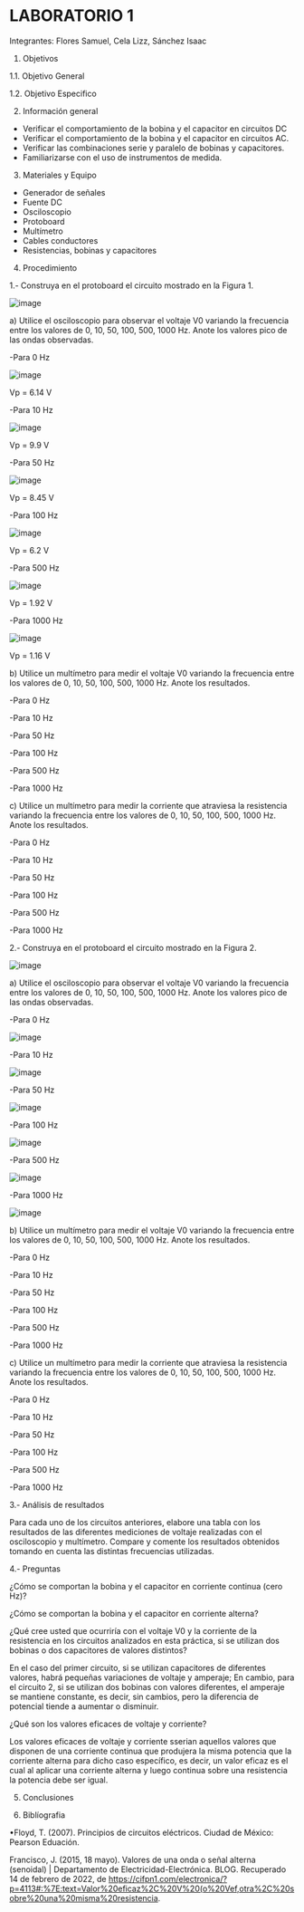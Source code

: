 # LABORATORIO 1

Integrantes: Flores Samuel, Cela Lizz, Sánchez Isaac

1. Objetivos

  1.1. Objetivo General
  
  1.2. Objetivo Especifico
  
2. Información general


- Verificar el comportamiento de la bobina y el capacitor en circuitos DC
- Verificar el comportamiento de la bobina y el capacitor en circuitos AC. 
- Verificar las combinaciones serie y paralelo de bobinas y capacitores.
- Familiarizarse con el uso de instrumentos de medida.

3. Materiales y Equipo

- Generador de señales
- Fuente DC
- Osciloscopio
- Protoboard
- Multímetro
- Cables conductores
- Resistencias, bobinas y capacitores

4. Procedimiento

1.- Construya en el protoboard el circuito mostrado en la Figura 1.

![image](https://user-images.githubusercontent.com/94079321/153527880-5a3c2e22-97a1-4bbc-ba79-9d51ae22ca03.png)

  a) Utilice el osciloscopio para observar el voltaje V0 variando la frecuencia entre los valores de 0, 10, 50, 100, 500, 1000 Hz. Anote los valores pico de las ondas  observadas.
  
  -Para 0 Hz

![image](https://user-images.githubusercontent.com/94079321/153528082-1622872c-e0fb-4582-aeae-20571c82644b.png)

Vp = 6.14 V

  -Para 10 Hz
  
![image](https://user-images.githubusercontent.com/94079321/153528267-68d6de41-b2ec-4010-bfa1-f650bcbb89f5.png)
  
  Vp = 9.9 V
  
  -Para 50 Hz
  
 ![image](https://user-images.githubusercontent.com/94079321/153528282-8e7835ab-4ad2-49a5-baf6-a32876df0bde.png)
 
  Vp = 8.45 V
   
  -Para 100 Hz
  
![image](https://user-images.githubusercontent.com/94079321/153528291-9b15bd6c-8180-4bff-84b3-ce12490218ee.png)

  Vp = 6.2 V
  
  -Para 500 Hz
  
![image](https://user-images.githubusercontent.com/94079321/153528307-c7645032-464a-4c5f-8f23-01360048d575.png)

  Vp = 1.92 V
   
  -Para 1000 Hz
  
![image](https://user-images.githubusercontent.com/94079321/153528326-5651f9e2-4005-4dd7-8d32-5b04411b2169.png)
  
  Vp = 1.16 V
   
  b) Utilice un multímetro para medir el voltaje V0 variando la frecuencia entre los valores de 0, 10, 50, 100, 500, 1000 Hz. Anote los resultados.

  -Para 0 Hz
  
  -Para 10 Hz
  
  -Para 50 Hz
  
  -Para 100 Hz
  
  -Para 500 Hz
  
  -Para 1000 Hz
  
  c) Utilice un multímetro para medir la corriente que atraviesa la resistencia variando la frecuencia entre los valores de 0, 10, 50, 100, 500, 1000 Hz. Anote los resultados.
  
  -Para 0 Hz
  
  -Para 10 Hz
  
  -Para 50 Hz
  
  -Para 100 Hz
  
  -Para 500 Hz
  
  -Para 1000 Hz
  
2.- Construya en el protoboard el circuito mostrado en la Figura 2.

![image](https://user-images.githubusercontent.com/94079321/153527912-ce818b41-f28a-42c2-b099-00aefbc50d90.png)

  a) Utilice el osciloscopio para observar el voltaje V0 variando la frecuencia entre los valores de 0, 10, 50, 100, 500, 1000 Hz. Anote los valores pico de las ondas  observadas.
  
  -Para 0 Hz
  
  ![image](https://user-images.githubusercontent.com/94079321/153964313-39937b90-f823-4968-94bf-58aef226ecfd.png)

  -Para 10 Hz

![image](https://user-images.githubusercontent.com/94079321/153964346-63889a66-4efe-4e05-b9f4-3b0fcf06cec5.png)

  -Para 50 Hz
  
  ![image](https://user-images.githubusercontent.com/94079321/153964393-0e4935b7-5498-47ec-b232-47d534839c16.png)

  -Para 100 Hz
  
  ![image](https://user-images.githubusercontent.com/94079321/153964409-e3f4a71b-d50d-4bca-8555-9b4293553775.png)

  -Para 500 Hz
  
  ![image](https://user-images.githubusercontent.com/94079321/153964434-19657750-5c58-48dd-9fc9-17a3f93053e6.png)

  -Para 1000 Hz  
  
  ![image](https://user-images.githubusercontent.com/94079321/153964450-c4cbd6dc-6c0d-4ce4-bb80-66cbd0abe6c5.png)

  b) Utilice un multímetro para medir el voltaje V0 variando la frecuencia entre los valores de 0, 10, 50, 100, 500, 1000 Hz. Anote los resultados.
  
  -Para 0 Hz
  
  -Para 10 Hz
  
  -Para 50 Hz
  
  -Para 100 Hz
  
  -Para 500 Hz
  
  -Para 1000 Hz
  
  c) Utilice un multímetro para medir la corriente que atraviesa la resistencia variando la frecuencia entre los valores de 0, 10, 50, 100, 500, 1000 Hz. Anote los resultados.
  
  -Para 0 Hz
  
  -Para 10 Hz
  
  -Para 50 Hz
  
  -Para 100 Hz
  
  -Para 500 Hz
  
  -Para 1000 Hz
  
3.- Análisis de resultados 

Para  cada uno de los circuitos anteriores, elabore una tabla  con los resultados de las diferentes mediciones de voltaje realizadas con el osciloscopio y multímetro. Compare y comente los resultados obtenidos tomando en cuenta las distintas frecuencias utilizadas. 

4.- Preguntas

 ¿Cómo se comportan la bobina y el capacitor en corriente continua (cero Hz)?
 
 ¿Cómo se comportan la bobina y el capacitor en corriente alterna? 
 
 ¿Qué cree usted que ocurriría con el voltaje V0  y la corriente de la resistencia en los circuitos analizados en esta práctica, si se utilizan dos bobinas o dos capacitores de   valores  distintos?

En el caso del primer circuito, si se utilizan capacitores de diferentes valores, habrá pequeñas variaciones de voltaje y amperaje; En cambio, para el circuito 2, si se utilizan dos bobinas con valores diferentes, el amperaje se mantiene constante, es decir,  sin cambios, pero la diferencia de potencial tiende a aumentar o disminuir.

 ¿Qué son los valores eficaces de voltaje y corriente?
 
Los valores eficaces de voltaje y corriente sserian aquellos valores que disponen de una corriente continua que produjera la misma potencia que la corriente alterna para dicho caso específico, es decir, un valor eficaz es el cual al aplicar una corriente alterna y luego continua sobre una resistencia la potencia debe ser igual.
 
5. Conclusiones

6. Biblíografia

•Floyd, T. (2007). Principios de circuitos eléctricos. Ciudad de México: Pearson Eduación.

Francisco, J. (2015, 18 mayo). Valores de una onda o señal alterna (senoidal) | Departamento de Electricidad-Electrónica. BLOG. Recuperado 14 de febrero de 2022, de https://cifpn1.com/electronica/?p=4113#:%7E:text=Valor%20eficaz%2C%20V%20(o%20Vef,otra%2C%20sobre%20una%20misma%20resistencia.



